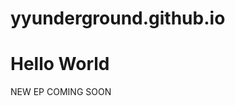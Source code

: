 # yyunderground.github.io
<!DOCTYPE html>
<html>
<body>
<h1>Hello World</h1>
<p> NEW EP COMING SOON </p>
</body>
</html>
